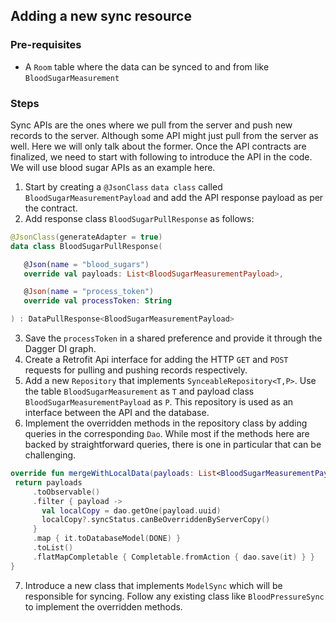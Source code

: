## Adding a new sync resource 

### Pre-requisites

 - A `Room` table where the data can be synced to and from like `BloodSugarMeasurement`

### Steps

Sync APIs are the ones where we pull from the server and push new records to the server.
Although some API might just pull from the server as well. Here we will only talk about the former.
Once the API contracts are finalized, we need to start with following to introduce the API in the code. We will use blood sugar APIs as an example here. 

 1. Start by creating a `@JsonClass` `data class` called `BloodSugarMeasurementPayload` and add the API response payload as per the contract.
 2. Add response class `BloodSugarPullResponse` as follows: 
 ```Kotlin
@JsonClass(generateAdapter = true)
data class BloodSugarPullResponse(

    @Json(name = "blood_sugars")
    override val payloads: List<BloodSugarMeasurementPayload>,

    @Json(name = "process_token")
    override val processToken: String

) : DataPullResponse<BloodSugarMeasurementPayload>

 ```

 3. Save the `processToken` in a shared preference and provide it through the Dagger DI graph.
 4. Create a Retrofit Api interface for adding the HTTP `GET` and `POST` requests for pulling and pushing records respectively.
 5. Add a new `Repository` that implements `SynceableRepository<T,P>`. Use the table `BloodSugarMeasurement` as `T` and payload class `BloodSugarMeasurementPayload` as `P`. This repository is used as an interface between the API and the database.
 6. Implement the overridden methods in the repository class by adding queries in the corresponding `Dao`. While most if the methods here are backed by straightforward queries, there is one in particular that can be challenging.
	 
   ```Kotlin
  override fun mergeWithLocalData(payloads: List<BloodSugarMeasurementPayload>): Completable {
    return payloads
        .toObservable()
        .filter { payload ->
          val localCopy = dao.getOne(payload.uuid)
          localCopy?.syncStatus.canBeOverriddenByServerCopy()
        }
        .map { it.toDatabaseModel(DONE) }
        .toList()
        .flatMapCompletable { Completable.fromAction { dao.save(it) } }
  }

   ```

 7. Introduce a new class that implements `ModelSync` which will be responsible for syncing. Follow any existing class like `BloodPressureSync` to implement the overridden methods. 

